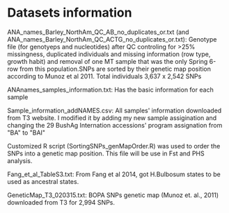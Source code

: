 
Datasets information
=======================

ANA_names_Barley_NorthAm_QC_AB_no_duplicates_or.txt  (and ANA_names_Barley_NorthAm_QC_ACTG_no_duplicates_or.txt): 
Genotype file (for genotyeps and nucleotides) after QC controling for >25% missingness, duplicated 
individuals and missing information (row type, growth habit) and removal of one MT sample that was the only Spring 6-row 
from this population.SNPs are sorted by their genetic map position according to Munoz et al 2011. Total individuals 3,637 x 2,542 SNPs

ANAnames_samples_information.txt: Has the basic information for each sample

Sample_information_addNAMES.csv: All samples' information downloaded from T3 website. I modified it by adding my new sample assigination and changing the 29 BushAg Internation accessions' program assignation from "BA" to "BAI"

Customized R script (SortingSNPs_genMapOrder.R) was used to order the SNPs into a genetic map position. This file will be use in Fst and PHS analysis.

Fang_et_al_TableS3.txt: From Fang et al 2014, got H.Bulbosum states to be used as ancestral states.

GeneticMap_T3_020315.txt: BOPA SNPs genetic map (Munoz et. al., 2011) downloaded from T3 for 2,994 SNPs.
 

